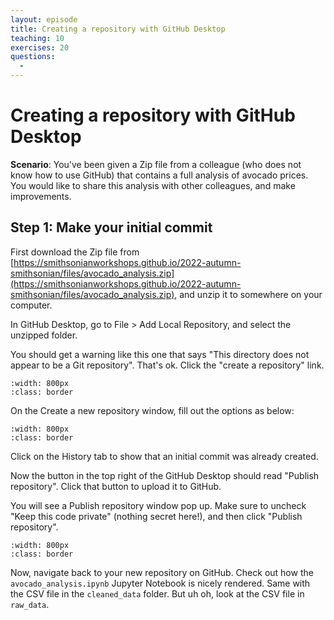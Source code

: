 ```yaml
---
layout: episode
title: Creating a repository with GitHub Desktop
teaching: 10
exercises: 20
questions:
  - 
---
```


# Creating a repository with GitHub Desktop

**Scenario**: You've been given a Zip file from a colleague (who does not know how to use GitHub) that contains a full analysis of avocado prices. You would like to share this analysis with other colleagues, and make improvements.

## Step 1: Make your initial commit

First download the Zip file from [https://smithsonianworkshops.github.io/2022-autumn-smithsonian/files/avocado_analysis.zip](https://smithsonianworkshops.github.io/2022-autumn-smithsonian/files/avocado_analysis.zip), and unzip it to somewhere on your computer.

In GitHub Desktop, go to File > Add Local Repository, and select the unzipped folder.

You should get a warning like this one that says "This directory does not appear to be a Git repository". That's ok. Click the "create a repository" link.

```{image} /img/gh-desktop-create/add_local_warning.jpg
:width: 800px
:class: border
```

On the Create a new repository window, fill out the options as below:

```{image} /img/gh-desktop-create/create_new_repo.jpg
:width: 800px
:class: border
```

Click on the History tab to show that an initial commit was already created.

Now the button in the top right of the GitHub Desktop should read "Publish repository". Click that button to upload it to GitHub.

You will see a Publish repository window pop up. Make sure to uncheck "Keep this code private" (nothing secret here!), and then click "Publish repository".

```{image} /img/gh-desktop-create/publish_repo.jpg
:width: 800px
:class: border
```

Now, navigate back to your new repository on GitHub. Check out how the `avocado_analysis.ipynb` Jupyter Notebook is nicely rendered. Same with the CSV file in the `cleaned_data` folder. But uh oh, look at the CSV file in `raw_data`.
